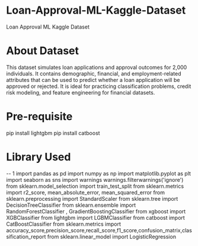 # Loan-Approval-ML-Kaggle-Dataset
Loan Approval ML Kaggle Dataset

# About Dataset
This dataset simulates loan applications and approval outcomes for 2,000 individuals. It contains demographic, financial, and employment-related attributes that can be used to predict whether a loan application will be approved or rejected. It is ideal for practicing classification problems, credit risk modeling, and feature engineering for financial datasets.

# Pre-requisite
pip install lightgbm
pip install catboost

# Library Used
-- 1 import pandas as pd
import numpy as np
import matplotlib.pyplot as plt
import seaborn as sns
import warnings
warnings.filterwarnings('ignore')
from sklearn.model_selection import train_test_split
from sklearn.metrics import r2_score, mean_absolute_error, mean_squared_error
from sklearn.preprocessing import StandardScaler
from sklearn.tree import DecisionTreeClassifier
from sklearn.ensemble import RandomForestClassifier , GradientBoostingClassifier
from xgboost import XGBClassifier
from lightgbm import LGBMClassifier
from catboost import CatBoostClassifier
from sklearn.metrics import accuracy_score,precision_score,recall_score,f1_score,confusion_matrix,classification_report
from sklearn.linear_model import LogisticRegression

